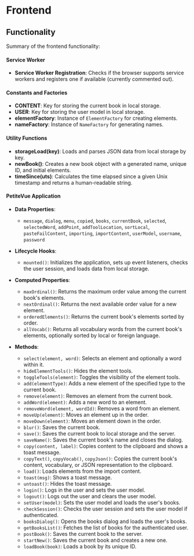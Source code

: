# Frontend

## Functionality

Summary of the frontend functionality:

#### Service Worker

- **Service Worker Registration**: Checks if the browser supports service workers and registers one if available (currently commented out).

#### Constants and Factories

- **CONTENT**: Key for storing the current book in local storage.
- **USER**: Key for storing the user model in local storage.
- **elementFactory**: Instance of `ElementFactory` for creating elements.
- **nameFactory**: Instance of `NameFactory` for generating names.

#### Utility Functions

- **storageLoad(key)**: Loads and parses JSON data from local storage by key.
- **newBook()**: Creates a new book object with a generated name, unique ID, and initial elements.
- **timeSince(uts)**: Calculates the time elapsed since a given Unix timestamp and returns a human-readable string.

#### PetiteVue Application

- **Data Properties**:
  - `message`, `dialog`, `menu`, `copied`, `books`, `currentBook`, `selected`, `selectedWord`, `addPoint`, `addToolLocation`, `sortLocal`, `pasteFailContent`, `importing`, `importContent`, `userModel`, `username`, `password`

- **Lifecycle Hooks**:
  - `mounted()`: Initializes the application, sets up event listeners, checks the user session, and loads data from local storage.

- **Computed Properties**:
  - `maxOrdinal()`: Returns the maximum order value among the current book's elements.
  - `nextOrdinal()`: Returns the next available order value for a new element.
  - `orderedElements()`: Returns the current book's elements sorted by order.
  - `allVocab()`: Returns all vocabulary words from the current book's elements, optionally sorted by local or foreign language.

- **Methods**:
  - `select(element, word)`: Selects an element and optionally a word within it.
  - `hideElementTools()`: Hides the element tools.
  - `toggleTools(element)`: Toggles the visibility of the element tools.
  - `add(elementType)`: Adds a new element of the specified type to the current book.
  - `remove(element)`: Removes an element from the current book.
  - `addWord(element)`: Adds a new word to an element.
  - `removeWord(element, wordId)`: Removes a word from an element.
  - `moveUp(element)`: Moves an element up in the order.
  - `moveDown(element)`: Moves an element down in the order.
  - `blur()`: Saves the current book.
  - `save()`: Saves the current book to local storage and the server.
  - `saveName()`: Saves the current book's name and closes the dialog.
  - `copy(content, label)`: Copies content to the clipboard and shows a toast message.
  - `copyText()`, `copyVocab()`, `copyJson()`: Copies the current book's content, vocabulary, or JSON representation to the clipboard.
  - `load()`: Loads elements from the import content.
  - `toast(msg)`: Shows a toast message.
  - `untoast()`: Hides the toast message.
  - `login()`: Logs in the user and sets the user model.
  - `logout()`: Logs out the user and clears the user model.
  - `setUser(model)`: Sets the user model and loads the user's books.
  - `checkSession()`: Checks the user session and sets the user model if authenticated.
  - `booksDialog()`: Opens the books dialog and loads the user's books.
  - `getBooksList()`: Fetches the list of books for the authenticated user.
  - `postBook()`: Saves the current book to the server.
  - `startNew()`: Saves the current book and creates a new one.
  - `loadBook(book)`: Loads a book by its unique ID.
